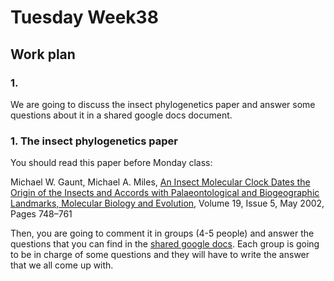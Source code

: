 # Tuesday Week38 

## Work plan

### 1.

We are going to discuss the insect phylogenetics paper and answer some questions about it in a shared google docs document.

### 1. The insect phylogenetics paper

You should read this paper before Monday class:

Michael W. Gaunt, Michael A. Miles, [An Insect Molecular Clock Dates the Origin of the Insects and Accords with Palaeontological and Biogeographic Landmarks, Molecular Biology and Evolution](https://doi.org/10.1093/oxfordjournals.molbev.a004133), Volume 19, Issue 5, May 2002, Pages 748–761

Then, you are going to comment it in groups (4-5 people) and answer the questions that you can find in the [shared google docs](https://docs.google.com/document/d/15q5oJ5cHrTUYxlvYSGcttUgEzaCcoqBDlsVc7eH04Vs/edit?usp=sharing). Each group is going to be in charge of some questions and they will have to write the answer that we all come up with.






